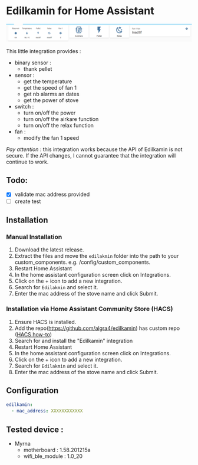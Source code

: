 # Edilkamin for Home Assistant

![example_integration](edilkamin.png)

This little integration provides :

- binary sensor :
  - thank pellet
- sensor :
  - get the temperature
  - get the speed of fan 1
  - get nb alarms an dates
  - get the power of stove
- switch :
  - turn on/off the power  
  - turn on/off the airkare function
  - turn on/off the relax function
- fan :
  - modify the fan 1 speed   

_Pay attention_ : this integration works because the API of Edilkamin is not secure. If the API changes, I cannot guarantee that the integration will continue to work.

## Todo:

- [x] validate mac address provided 
- [ ] create test

## Installation

### Manual Installation
1. Download the latest release.
1. Extract the files and move the `edilakmin` folder into the path to your custom_components. e.g. /config/custom_components.
2. Restart Home Assistant
3. In the home assistant configuration screen click on Integrations.
4. Click on the + icon to add a new integration.
5. Search for `Edilakmin` and select it.
6. Enter the mac address of the stove name and click Submit.

### Installation via Home Assistant Community Store (HACS)
1. Ensure HACS is installed.
1. Add the repo(https://github.com/algra4/edilkamin) has custom repo ([HACS how-to](https://hacs.xyz/docs/faq/custom_repositories))
1. Search for and install the "Edilkamin" integration
2. Restart Home Assistant
3. In the home assistant configuration screen click on Integrations.
4. Click on the + icon to add a new integration.
5. Search for `Edilakmin` and select it.
6. Enter the mac address of the stove name and click Submit.


## Configuration 

```yaml
edilkamin:
  - mac_address: XXXXXXXXXXXX
```

## Tested device :

- Myrna 
  - motherboard : 1.58.201215a
  - wifi_ble_module : 1.0_20

